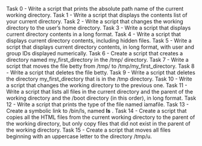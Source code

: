 Task 0 - Write a script that prints the absolute path name of the current working directory.
Task 1 - Write a script that displays the contents list of your current directory.
Task 2 - Write a script that changes the working directory to the user’s home directory.
Task 3 - Write a script that displays current directory contents in a long format.
Task 4 - Write a script that displays current directory contents, including hidden files.
Task 5 - Write a script that displays current directory contents, in long format, with user and group IDs displayed numerically.
Task 6 - Create a script that creates a directory named my_first_directory in the /tmp/ directory.
Task 7 - Write a script that moves the file betty from /tmp/ to /tmp/my_first_directory.
Task 8 - Write a script that deletes the file betty.
Task 9 - Write a script that deletes the directory my_first_directory that is in the /tmp directory.
Task 10 - Write a script that changes the working directory to the previous one.
Task 11 - Write a script that lists all files in the current directory and the parent of the working directory and the /boot directory (in this order), in long format.
Task 12 - Write a script that prints the type of the file named iamafile.
Task 13 - Create a symbolic link to /bin/ls, named __ls__ .
Task 14 - Create a script that copies all the HTML files from the current working directory to the parent of the working directory, but only copy files that did not exist in the parent of the working directory.
Task 15 - Create a script that moves all files beginning with an uppercase letter to the directory /tmp/u.
